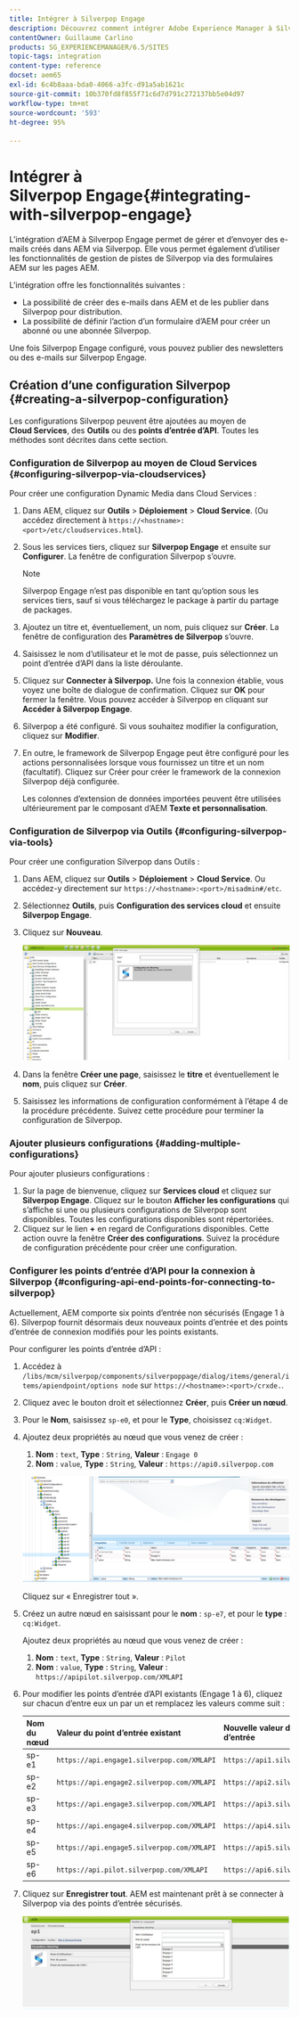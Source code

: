 ```yaml
---
title: Intégrer à Silverpop Engage
description: Découvrez comment intégrer Adobe Experience Manager à Silverpop Engage.
contentOwner: Guillaume Carlino
products: SG_EXPERIENCEMANAGER/6.5/SITES
topic-tags: integration
content-type: reference
docset: aem65
exl-id: 6c4b8aaa-bda0-4066-a3fc-d91a5ab1621c
source-git-commit: 10b370fd8f855f71c6d7d791c272137bb5e04d97
workflow-type: tm+mt
source-wordcount: '593'
ht-degree: 95%

---
```


# Intégrer à Silverpop Engage{#integrating-with-silverpop-engage}

<!-- THIS ENTIRE TOPIC APPEARS OBSOLETE BECAUSE SILVERPOP NO LONGER EXISTS AND THERE ARE NO REDIRECTS FOR THE DOWNLOAD URL BELOW THAT IS 404.
>[!NOTE]
>
>Silverpop integration is **not** available out of the box. Download the Silverpop integration package `https://www.adobeaemcloud.com/content/marketplace/marketplaceProxy.html?packagePath=/content/companies/public/adobe/packages/aem620/product/cq-mcm-integrations-silverpop-content` from Package Share and install it on your instance. After you have installed the package, you can configure it as described in this document. -->

L’intégration d’AEM à Silverpop Engage permet de gérer et d’envoyer des e-mails créés dans AEM via Silverpop. Elle vous permet également d’utiliser les fonctionnalités de gestion de pistes de Silverpop via des formulaires AEM sur les pages AEM.

L’intégration offre les fonctionnalités suivantes :

* La possibilité de créer des e-mails dans AEM et de les publier dans Silverpop pour distribution.
* La possibilité de définir l’action d’un formulaire d’AEM pour créer un abonné ou une abonnée Silverpop.

Une fois Silverpop Engage configuré, vous pouvez publier des newsletters ou des e-mails sur Silverpop Engage.

## Création d’une configuration Silverpop {#creating-a-silverpop-configuration}

Les configurations Silverpop peuvent être ajoutées au moyen de **Cloud Services**, des **Outils** ou des **points d’entrée d’API**. Toutes les méthodes sont décrites dans cette section.

### Configuration de Silverpop au moyen de Cloud Services {#configuring-silverpop-via-cloudservices}

Pour créer une configuration Dynamic Media dans Cloud Services :

1. Dans AEM, cliquez sur **Outils** > **Déploiement** > **Cloud Service**. (Ou accédez directement à `https://<hostname>:<port>/etc/cloudservices.html`).
1. Sous les services tiers, cliquez sur **Silverpop Engage** et ensuite sur **Configurer**. La fenêtre de configuration Silverpop s’ouvre.

   >[!NOTE]
   >
   >Silverpop Engage n’est pas disponible en tant qu’option sous les services tiers, sauf si vous téléchargez le package à partir du partage de packages.

1. Ajoutez un titre et, éventuellement, un nom, puis cliquez sur **Créer**. La fenêtre de configuration des **Paramètres de Silverpop** s’ouvre.
1. Saisissez le nom d’utilisateur et le mot de passe, puis sélectionnez un point d’entrée d’API dans la liste déroulante.
1. Cliquez sur **Connecter à Silverpop.** Une fois la connexion établie, vous voyez une boîte de dialogue de confirmation. Cliquez sur **OK** pour fermer la fenêtre. Vous pouvez accéder à Silverpop en cliquant sur **Accéder à Silverpop Engage**.
1. Silverpop a été configuré. Si vous souhaitez modifier la configuration, cliquez sur **Modifier**.
1. En outre, le framework de Silverpop Engage peut être configuré pour les actions personnalisées lorsque vous fournissez un titre et un nom (facultatif). Cliquez sur Créer pour créer le framework de la connexion Silverpop déjà configurée.

   Les colonnes d’extension de données importées peuvent être utilisées ultérieurement par le composant d’AEM **Texte et personnalisation**.

### Configuration de Silverpop via Outils {#configuring-silverpop-via-tools}

Pour créer une configuration Silverpop dans Outils :

1. Dans AEM, cliquez sur **Outils** > **Déploiement** > **Cloud Service**. Ou accédez-y directement sur `https://<hostname>:<port>/misadmin#/etc`.
1. Sélectionnez **Outils**, puis **Configuration des services cloud** et ensuite **Silverpop Engage**.
1. Cliquez sur **Nouveau**.

   ![chlimage_1-6](assets/chlimage_1-6.jpeg)

1. Dans la fenêtre **Créer une page**, saisissez le **titre** et éventuellement le **nom**, puis cliquez sur **Créer**.
1. Saisissez les informations de configuration conformément à l’étape 4 de la procédure précédente. Suivez cette procédure pour terminer la configuration de Silverpop.

### Ajouter plusieurs configurations {#adding-multiple-configurations}

Pour ajouter plusieurs configurations :

1. Sur la page de bienvenue, cliquez sur **Services cloud** et cliquez sur **Silverpop Engage**. Cliquez sur le bouton **Afficher les configurations** qui s’affiche si une ou plusieurs configurations de Silverpop sont disponibles. Toutes les configurations disponibles sont répertoriées.
1. Cliquez sur le lien **+** en regard de Configurations disponibles. Cette action ouvre la fenêtre **Créer des configurations**. Suivez la procédure de configuration précédente pour créer une configuration.

### Configurer les points d’entrée d’API pour la connexion à Silverpop {#configuring-api-end-points-for-connecting-to-silverpop}

Actuellement, AEM comporte six points d’entrée non sécurisés (Engage 1 à 6). Silverpop fournit désormais deux nouveaux points d’entrée et des points d’entrée de connexion modifiés pour les points existants.

Pour configurer les points d’entrée d’API :

1. Accédez à `/libs/mcm/silverpop/components/silverpoppage/dialog/items/general/items/apiendpoint/options node` sur `https://<hostname>:<port>/crxde.`.
1. Cliquez avec le bouton droit et sélectionnez **Créer**, puis **Créer un nœud**.
1. Pour le **Nom**, saisissez `sp-e0`, et pour le **Type**, choisissez `cq:Widget`.
1. Ajoutez deux propriétés au nœud que vous venez de créer :

   1. **Nom** : `text`, **Type** : `String`, **Valeur** : `Engage 0`
   1. **Nom** : `value`, **Type** : `String`, **Valeur** : `https://api0.silverpop.com`

   ![chlimage_1-42](assets/chlimage_1-42.png)

   Cliquez sur « Enregistrer tout ».

1. Créez un autre nœud en saisissant pour le **nom** : `sp-e7`, et pour le **type** : `cq:Widget`.

   Ajoutez deux propriétés au nœud que vous venez de créer :

   1. **Nom** : `text`, **Type** : `String`, **Valeur** : `Pilot`
   1. **Nom** : `value`, **Type** : `String`, **Valeur** : `https://apipilot.silverpop.com/XMLAPI`

1. Pour modifier les points d’entrée d’API existants (Engage 1 à 6), cliquez sur chacun d’entre eux un par un et remplacez les valeurs comme suit :

   | **Nom du nœud** | **Valeur du point d’entrée existant** | **Nouvelle valeur de point d’entrée** |
   |---|---|---|
   | sp-e1 | `https://api.engage1.silverpop.com/XMLAPI` | `https://api1.silverpop.com` |
   | sp-e2 | `https://api.engage2.silverpop.com/XMLAPI` | `https://api2.silverpop.com` |
   | sp-e3 | `https://api.engage3.silverpop.com/XMLAPI` | `https://api3.silverpop.com` |
   | sp-e4 | `https://api.engage4.silverpop.com/XMLAPI` | `https://api4.silverpop.com` |
   | sp-e5 | `https://api.engage5.silverpop.com/XMLAPI` | `https://api5.silverpop.com` |
   | sp-e6 | `https://api.pilot.silverpop.com/XMLAPI` | `https://api6.silverpop.com` |

1. Cliquez sur **Enregistrer tout**. AEM est maintenant prêt à se connecter à Silverpop via des points d’entrée sécurisés.

   ![chlimage_1-7](assets/chlimage_1-7.jpeg)
